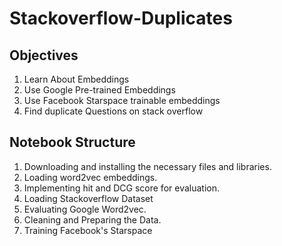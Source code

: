 # Stackoverflow-Duplicates

## Objectives
1. Learn About Embeddings
2. Use Google Pre-trained Embeddings 
3. Use Facebook Starspace trainable embeddings
4. Find duplicate Questions on stack overflow

## Notebook Structure 
1. Downloading and installing the necessary files and libraries.
2. Loading word2vec embeddings.
3. Implementing hit and DCG score for evaluation. 
4. Loading Stackoverflow Dataset
5. Evaluating Google Word2vec.
6. Cleaning and Preparing the Data.
7. Training Facebook's Starspace

